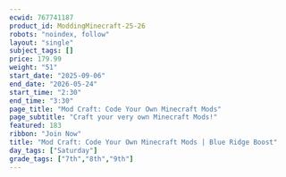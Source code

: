 ```yaml
---
ecwid: 767741187
product_id: ModdingMinecraft-25-26
robots: "noindex, follow"
layout: "single"
subject_tags: []
price: 179.99
weight: "51"
start_date: "2025-09-06"
end_date: "2026-05-24"
start_time: "2:30"
end_time: "3:30"
page_title: "Mod Craft: Code Your Own Minecraft Mods"
page_subtitle: "Craft your very own Minecraft Mods!"
featured: 183
ribbon: "Join Now"
title: "Mod Craft: Code Your Own Minecraft Mods | Blue Ridge Boost"
day_tags: ["Saturday"]
grade_tags: ["7th","8th","9th"]
---
```

